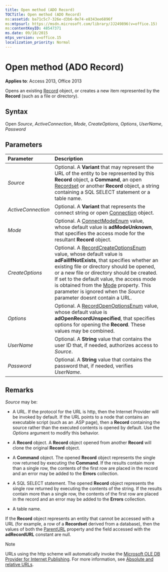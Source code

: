 ```yaml
---
title: Open method (ADO Record)
TOCTitle: Open method (ADO Record)
ms:assetid: ba71c5c7-326e-d3b6-0e74-e8343ee6896f
ms:mtpsurl: https://msdn.microsoft.com/library/JJ249896(v=office.15)
ms:contentKeyID: 48547371
ms.date: 09/18/2015
mtps_version: v=office.15
localization_priority: Normal
---
```


# Open method (ADO Record)

**Applies to**: Access 2013, Office 2013

Opens an existing [Record](record-object-ado.md) object, or creates a new item represented by the **Record** (such as a file or directory).

## Syntax

Open *Source*, *ActiveConnection*, *Mode*, *CreateOptions*, *Options*, *UserName*, *Password*

## Parameters

|Parameter|Description|
|:--------|:----------|
|*Source* |Optional. A **Variant** that may represent the URL of the entity to be represented by this **Record** object, a **Command**, an open [Recordset](recordset-object-ado.md) or another **Record** object, a string containing a SQL SELECT statement or a table name.|
|*ActiveConnection* | Optional. A **Variant** that represents the connect string or open [Connection](connection-object-ado.md) object.|
|*Mode* |Optional. A [ConnectModeEnum](connectmodeenum.md) value, whose default value is **adModeUnknown**, that specifies the access mode for the resultant **Record** object.|
|*CreateOptions* |Optional. A [RecordCreateOptionsEnum](recordcreateoptionsenum.md) value, whose default value is **adFailIfNotExists**, that specifies whether an existing file or directory should be opened, or a new file or directory should be created. If set to the default value, the access mode is obtained from the [Mode](mode-property-ado.md) property. This parameter is ignored when the *Source* parameter doesnt contain a URL.|
|*Options* |Optional. A [RecordOpenOptionsEnum](recordopenoptionsenum.md) value, whose default value is **adOpenRecordUnspecified**, that specifies options for opening the **Record**. These values may be combined.|
|*UserName* |Optional. A **String** value that contains the user ID that, if needed, authorizes access to *Source*.|
|*Password* |Optional. A **String** value that contains the password that, if needed, verifies *UserName*.|

## Remarks

*Source* may be:

- A URL. If the protocol for the URL is http, then the Internet Provider will be invoked by default. If the URL points to a node that contains an executable script (such as an .ASP page), then a **Record** containing the source rather than the executed contents is opened by default. Use the *Options* argument to modify this behavior.

- A **Record** object. A **Record** object opened from another **Record** will clone the original **Record** object.

- A **Command** object. The opened **Record** object represents the single row returned by executing the **Command**. If the results contain more than a single row, the contents of the first row are placed in the record and an error may be added to the **Errors** collection.

- A SQL SELECT statement. The opened **Record** object represents the single row returned by executing the contents of the string. If the results contain more than a single row, the contents of the first row are placed in the record and an error may be added to the **Errors** collection.

- A table name.

If the **Record** object represents an entity that cannot be accessed with a URL (for example, a row of a **Recordset** derived from a database), then the values of both the [ParentURL](parenturl-property-ado.md) property and the field accessed with the **adRecordURL** constant are null.

> [!NOTE]
> URLs using the http scheme will automatically invoke the [Microsoft OLE DB Provider for Internet Publishing](microsoft-ole-db-provider-for-internet-publishing.md). For more information, see [Absolute and relative URLs](absolute-and-relative-urls.md).


